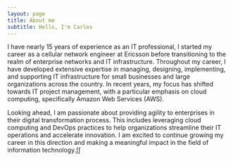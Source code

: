 ```yaml
---
layout: page
title: About me
subtitle: Hello, I'm Carlos
---
```


I have nearly 15 years of experience as an IT professional, I started my career as a cellular network engineer at Ericsson before transitioning to the realm of enterprise networks and IT infrastructure. Throughout my career, I have developed extensive expertise in managing, designing, implementing, and supporting IT infrastructure for small businesses and large organizations across the country. In recent years, my focus has shifted towards IT project management, with a particular emphasis on cloud computing, specifically Amazon Web Services (AWS).

Looking ahead, I am passionate about providing agility to enterprises in their digital transformation process. This includes leveraging cloud computing and DevOps practices to help organizations streamline their IT operations and accelerate innovation. I am excited to continue growing my career in this direction and making a meaningful impact in the field of information technology.∫∫